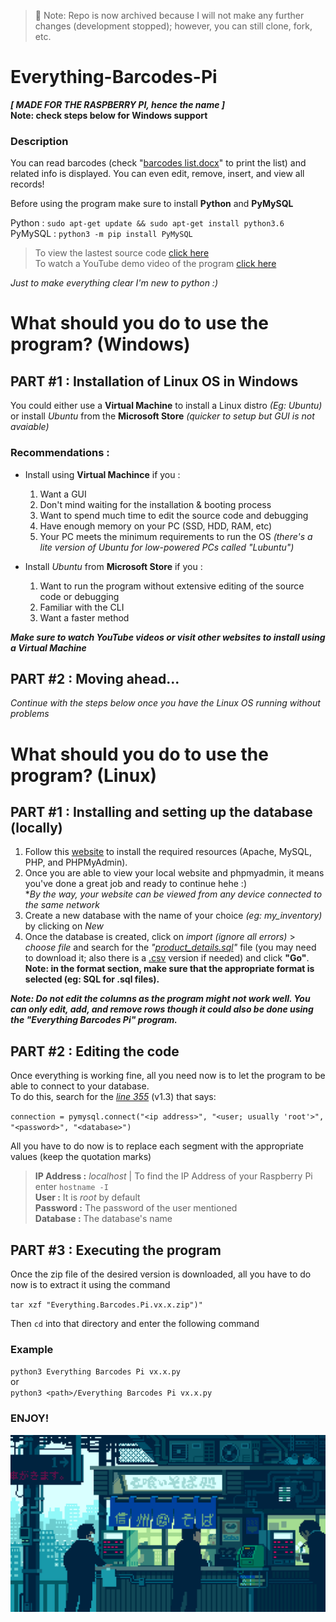 > 📌 Note: Repo is now archived because I will not make any further changes (development stopped); however, you can still clone, fork, etc.

# Everything-Barcodes-Pi
***[ MADE FOR THE RASPBERRY PI, hence the name ]***    
**Note: check steps below for Windows support**

### Description
You can read barcodes (check "[barcodes list.docx](https://github.com/TeryakiiSauce/Everything-Barcodes-Pi/blob/master/Resources/barcodes%20list.docx)" to print the list) and related info is displayed. You can even edit, remove, insert, and view all records!

Before using the program make sure to install **Python** and **PyMySQL**

Python : `sudo apt-get update && sudo apt-get install python3.6`    
PyMySQL : `python3 -m pip install PyMySQL`

>To view the lastest source code [click here](https://github.com/TeryakiiSauce/Everything-Barcodes-Pi/blob/master/Releases/Everything%20Barcodes%20Pi%20v1.3.py)  
>To watch a YouTube demo video of the program [click here](https://youtu.be/Mpy9pa-zqYE)

*Just to make everything clear I'm new to python :)*

# What should you do to use the program? (Windows)

## PART #1 : Installation of Linux OS in Windows
You could either use a **Virtual Machine** to install a Linux distro *(Eg: Ubuntu)* or install *Ubuntu* from the **Microsoft Store** *(quicker to setup but GUI is not avaiable)*

### Recommendations :
- Install using **Virtual Machince** if you :
  1. Want a GUI
  2. Don't mind waiting for the installation & booting process
  3. Want to spend much time to edit the source code and debugging
  4. Have enough memory on your PC (SSD, HDD, RAM, etc)
  5. Your PC meets the minimum requirements to run the OS *(there's a lite version of Ubuntu for low-powered PCs called "Lubuntu")*
  
- Install *Ubuntu* from **Microsoft Store** if you :
  1. Want to run the program without extensive editing of the source code or debugging
  2. Familiar with the CLI
  3. Want a faster method
  
***Make sure to watch YouTube videos or visit other websites to install using a Virtual Machine***

## PART #2 : Moving ahead...
*Continue with the steps below once you have the Linux OS running without problems*

# What should you do to use the program? (Linux)

## PART #1 : Installing and setting up the database (locally)
1. Follow this [website](https://randomnerdtutorials.com/raspberry-pi-apache-mysql-php-lamp-server/) to install the required resources (Apache, MySQL, PHP, and PHPMyAdmin).
2. Once you are able to view your local website and phpmyadmin, it means you've done a great job and ready to continue hehe :)    
**By the way, your website can be viewed from any device connected to the same network*
3. Create a new database with the name of your choice *(eg: my_inventory)* by clicking on *New*
4. Once the database is created, click on *import (ignore all errors)* > *choose file* and search for the *"[product_details.sql](https://github.com/TeryakiiSauce/Everything-Barcodes-Pi/blob/master/Resources/product_details.sql)"* file (you may need to download it; also there is a [.csv](https://github.com/TeryakiiSauce/Everything-Barcodes-Pi/blob/master/Resources/product_details.csv) version if needed) and click **"Go"**.  
**Note: in the format section, make sure that the appropriate format is selected (eg: SQL for .sql files).**

***Note: Do not edit the columns as the program might not work well. You can only edit, add, and remove rows though it could also be done using the "Everything Barcodes Pi" program.***

## PART #2 : Editing the code
Once everything is working fine, all you need now is to let the program to be able to connect to your database.  
To do this, search for the [*line 355*](https://github.com/TeryakiiSauce/Everything-Barcodes-Pi/blob/master/Releases/Everything%20Barcodes%20Pi%20v1.3.py#L355) (v1.3) that says:

`connection = pymysql.connect("<ip address>", "<user; usually 'root'>", "<password>", "<database>")`

All you have to do now is to replace each segment with the appropriate values (keep the quotation marks)
> **IP Address :** *localhost* | To find the IP Address of your Raspberry Pi enter `hostname -I`  
> **User :** It is *root* by default  
> **Password :** The password of the user mentioned  
> **Database :** The database's name

## PART #3 : Executing the program
Once the zip file of the desired version is downloaded, all you have to do now is to extract it using the command

`tar xzf "Everything.Barcodes.Pi.vx.x.zip")"`

Then `cd` into that directory and enter the following command

### Example
`python3 Everything Barcodes Pi vx.x.py`  
or  
`python3 <path>/Everything Barcodes Pi vx.x.py`

### ENJOY!

![pixel art of a shop in Japan](https://github.com/TeryakiiSauce/Everything-Barcodes-Pi/blob/master/Resources/pixelart.gif)
